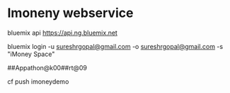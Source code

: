 # Imoneny webservice

bluemix api https://api.ng.bluemix.net

bluemix login -u sureshrgopal@gmail.com -o sureshrgopal@gmail.com -s "iMoney Space"

##Appathon@k00##rt@09

cf push imoneydemo